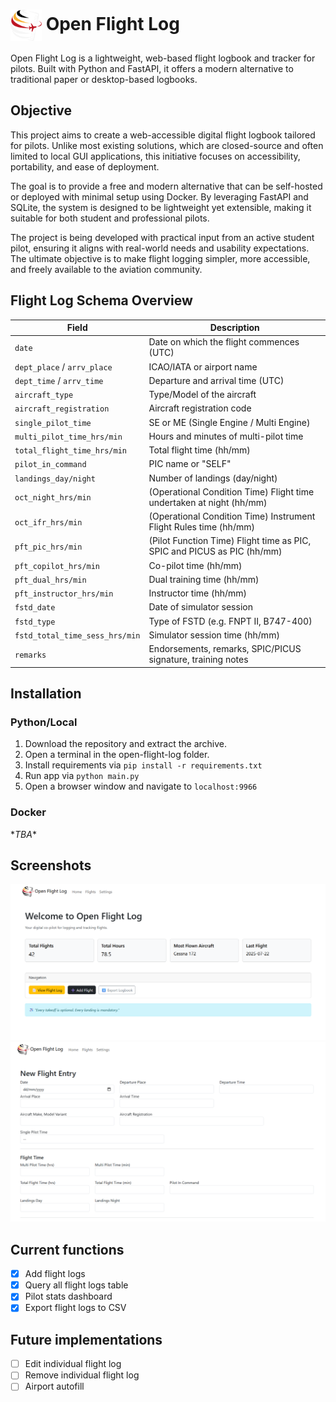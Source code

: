 <h1>
    <img src="./.uv_static/media/ofl_clear.png" alt="Image" style="width:50px; height:50px; vertical-align:middle;">
    Open Flight Log
</h1>

Open Flight Log is a lightweight, web-based flight logbook and tracker for pilots.
Built with Python and FastAPI, it offers a modern alternative to traditional paper or desktop-based logbooks.


## Objective
This project aims to create a web-accessible digital flight logbook tailored for pilots. 
Unlike most existing solutions, which are closed-source and often limited to local GUI applications, 
this initiative focuses on accessibility, portability, and ease of deployment.

The goal is to provide a free and modern alternative that can be self-hosted 
or deployed with minimal setup using Docker. 
By leveraging FastAPI and SQLite, the system is designed to be lightweight yet extensible, 
making it suitable for both student and professional pilots.

The project is being developed with practical input from an active student pilot, 
ensuring it aligns with real-world needs and usability expectations. 
The ultimate objective is to make flight logging simpler, more accessible, 
and freely available to the aviation community.

## Flight Log Schema Overview

| Field | Description                                                             |
|-------|-------------------------------------------------------------------------|
| `date` | Date on which the flight commences (UTC)                               |
| `dept_place` / `arrv_place` | ICAO/IATA or airport name                         |
| `dept_time` / `arrv_time` | Departure and arrival time (UTC)                    |
| `aircraft_type` | Type/Model of the aircraft                                    |
| `aircraft_registration` | Aircraft registration code                            |
| `single_pilot_time` | SE or ME (Single Engine / Multi Engine)                   |
| `multi_pilot_time_hrs/min` | Hours and minutes of multi-pilot time              |
| `total_flight_time_hrs/min` | Total flight time (hh/mm)                         |
| `pilot_in_command` | PIC name or "SELF"                                         |
| `landings_day/night` | Number of landings (day/night)                           |
| `oct_night_hrs/min` | (Operational Condition Time) Flight time undertaken at night (hh/mm)  |
| `oct_ifr_hrs/min` | (Operational Condition Time) Instrument Flight Rules time (hh/mm)       |
| `pft_pic_hrs/min` | (Pilot Function Time) Flight time as PIC, SPIC and PICUS as PIC (hh/mm) |
| `pft_copilot_hrs/min` | Co-pilot time (hh/mm)                                   |
| `pft_dual_hrs/min` | Dual training time (hh/mm)                                 |
| `pft_instructor_hrs/min` | Instructor time (hh/mm)                              |
| `fstd_date` | Date of simulator session                                         |
| `fstd_type` | Type of FSTD (e.g. FNPT II, B747-400)                             |
| `fstd_total_time_sess_hrs/min` | Simulator session time (hh/mm)                 |
| `remarks` | Endorsements, remarks, SPIC/PICUS signature, training notes         |



## Installation

### Python/Local
1. Download the repository and extract the archive. 
2. Open a terminal in the open-flight-log folder.
3. Install requirements via `pip install -r requirements.txt`
4. Run app via `python main.py`
5. Open a browser window and navigate to `localhost:9966`

### Docker
\**TBA*\*

## Screenshots
![Dashboard Screenshot](.uv_static/media/screenshots/dashboard.png)
![Add Flight Screenshot](.uv_static/media/screenshots/add_flight.png)

## Current functions
- [X] Add flight logs
- [X] Query all flight logs table
- [X] Pilot stats dashboard
- [X] Export flight logs to CSV

## Future implementations
- [ ] Edit individual flight log
- [ ] Remove individual flight log
- [ ] Airport autofill
